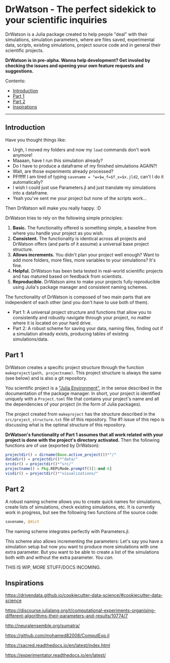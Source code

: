 # DrWatson - The perfect sidekick to your scientific inquiries
DrWatson is a Julia package created to help people "deal" with their simulations, simulation parameters, where are files saved, experimental data, scripts, existing simulations, project source code and in general their scientific projects.

**DrWatson is in pre-alpha. Wanna help development? Get involed by checking the issues and opening your own feature requests and suggestions.**

Contents:

* [Introduction](#introduction)
* [Part 1](#part-1)
* [Part 2](#part-2)
* [Inspirations](#inspirations)

---

## Introduction

Have you thought things like:

* Urgh, I moved my folders and now my `load` commands don't work anymore!
* Maaaan, have I run this simulation already?
* Do I have to produce a dataframe of my finished simulations AGAIN?!
* Wait, are those experiments already processed?
* PFfffff I am tired of typing `savename = "w=$w_f=$f_x=$x.jld2`, can't I do it automatically?
* I wish I could just use Parameters.jl and just translate my simulations into a dataframe.
* Yeah you've sent me your project but none of the scripts work...

Then DrWatson will make you really happy. :D


DrWatson tries to rely on the following simple principles:

1. **Basic.** The functionality offered is something simple, a baseline from where you handle your project as you wish.
2. **Consistent.** The functionality is identical across all projects and DrWatson offers (and parts of it assume) a universal base project structure.
3. **Allows increments.** You didn't plan your project well enough? Want to add more folders, more files, more variables to your simulations? It's fine.
4. **Helpful.** DrWatson has been beta tested in real-world scientific projects and has matured based on feedback from scientists.
5. **Reproducible.** DrWatson aims to make your projects fully reproducible using Julia's package manager and consistent naming schemes.


The functionality of DrWatson is composed of two main parts that are independent of each other (and you don't have to use both of them).

* Part 1: A universal project structure and functions that allow you to consistently and robustly navigate through your project, no matter where it is located on your hard drive.
* Part 2: A robust scheme for saving your data, naming files, finding out if a simulation already exists, producing tables of existing simulations/data.

## Part 1

DrWatson creates a specific project structure through the function `makeproject(path, projectname)`. This project structure is always the same (see below) and is also a git repository.

You scientific project is a ["Julia Environment"](https://julialang.github.io/Pkg.jl/v1/environments/), in the sense described in the documentation of the package manager. In short, your project is identified uniquely with a `Project.toml` file that contains your project's name and all the dependencies of your project (in the form of Julia packages).

The project created from `makeproject` has the structure described in the `src/project_structure.txt` file of this repository. The #1 issue of this repo is discussing what is the optimal structure of this repository.

**DrWatson's functionality of Part 1 assumes that all work related with your project is done with the project's directory activated.** Then the following functions are of use (exported by DrWatson):

```julia
projectdir() = dirname(Base.active_project())*"/"
datadir() = projectdir()*"data/"
srcdir() = projectdir()*"src/"
projectname() = Pkg.REPLMode.promptf()[1:end-6]
visdir() = projectdir()*"visualizations/"
```

## Part 2
A robust naming scheme allows you to create quick names for simulations, create lists of simulations, check existing simulations, etc. It is currently work in progress, but see the following two functions of the source code:
```julia
savename, @dict
```
The naming scheme integrates perfectly with Parameters.jl.

This scheme also allows incrementing the parameters: Let's say you have a simulation setup but now you want to produce more simulations with one extra parameter. But you want to be able to create a list of the simulations both with and without the extra parameter. *You can.*

THIS IS WIP, MORE STUFF/DOCS INCOMING.

## Inspirations

https://drivendata.github.io/cookiecutter-data-science/#cookiecutter-data-science

https://discourse.julialang.org/t/computational-experiments-organising-different-algorithms-their-parameters-and-results/10774/7

http://neuralensemble.org/sumatra/

https://github.com/mohamed82008/ComputExp.jl

https://sacred.readthedocs.io/en/latest/index.html

https://experimentator.readthedocs.io/en/latest/
